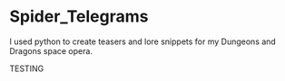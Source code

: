 # Spider_Telegrams
I used python to create teasers and lore snippets for my Dungeons and Dragons space opera.

TESTING
